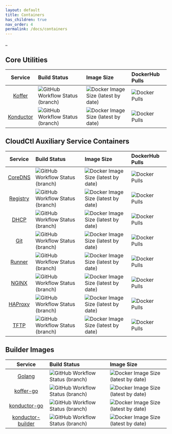 ```yaml
---
layout: default
title: Containers
has_children: true
nav_order: 4
permalink: /docs/containers
---
```

_
## Core Utilities
| Service | Build Status | Image Size | DockerHub Pulls |
| :-: | :-- | :-- | :-- |
| [Koffer] | ![GitHub Workflow Status (branch)](https://img.shields.io/github/workflow/status/cloudctl/koffer/koffer/main?label=GH%20Actions&style=plastic) | ![Docker Image Size (latest by date)](https://img.shields.io/docker/image-size/cloudctl/koffer?label=Size&style=plastic) | ![Docker Pulls](https://img.shields.io/docker/pulls/cloudctl/koffer?label=DockerHub%20Pulls&style=plastic) |
|[Konductor] | ![GitHub Workflow Status (branch)](https://img.shields.io/github/workflow/status/cloudctl/konductor/konductor/main?label=GH%20Actions&style=plastic) | ![Docker Image Size (latest by date)](https://img.shields.io/docker/image-size/cloudctl/konductor?label=Size&style=plastic) | ![Docker Pulls](https://img.shields.io/docker/pulls/cloudctl/konductor?label=DockerHub%20Pulls&style=plastic) |

## CloudCtl Auxiliary Service Containers
| Service | Build Status | Image Size | DockerHub Pulls |
| :-: | :-- | :-- | :-- |
| [CoreDNS] | ![GitHub Workflow Status (branch)](https://img.shields.io/github/workflow/status/cloudctl/coredns/coredns/main?label=GH%20Actions&style=plastic) | ![Docker Image Size (latest by date)](https://img.shields.io/docker/image-size/cloudctl/coredns?label=Size&style=plastic) | ![Docker Pulls](https://img.shields.io/docker/pulls/cloudctl/coredns?label=DockerHub%20Pulls&style=plastic) |
| [Registry] | ![GitHub Workflow Status (branch)](https://img.shields.io/github/workflow/status/cloudctl/registry/registry/main?label=GH%20Actions&style=plastic) | ![Docker Image Size (latest by date)](https://img.shields.io/docker/image-size/cloudctl/registry?label=Size&style=plastic) | ![Docker Pulls](https://img.shields.io/docker/pulls/cloudctl/registry?label=DockerHub%20Pulls&style=plastic) |
| [DHCP] | ![GitHub Workflow Status (branch)](https://img.shields.io/github/workflow/status/cloudctl/dhcp/dhcp/main?label=GH%20Actions&style=plastic) | ![Docker Image Size (latest by date)](https://img.shields.io/docker/image-size/cloudctl/dhcp?label=Size&style=plastic) | ![Docker Pulls](https://img.shields.io/docker/pulls/cloudctl/dhcp?label=DockerHub%20Pulls&style=plastic) |
| [Git] | ![GitHub Workflow Status (branch)](https://img.shields.io/github/workflow/status/cloudctl/git/git/main?label=GH%20Actions&style=plastic) | ![Docker Image Size (latest by date)](https://img.shields.io/docker/image-size/cloudctl/git?label=Size&style=plastic) | ![Docker Pulls](https://img.shields.io/docker/pulls/cloudctl/git?label=DockerHub%20Pulls&style=plastic) |
| [Runner] | ![GitHub Workflow Status (branch)](https://img.shields.io/github/workflow/status/cloudctl/runner/runner/main?label=GH%20Actions&style=plastic) | ![Docker Image Size (latest by date)](https://img.shields.io/docker/image-size/cloudctl/runner?label=Size&style=plastic) | ![Docker Pulls](https://img.shields.io/docker/pulls/cloudctl/runner?label=DockerHub%20Pulls&style=plastic) |
| [NGINX] | ![GitHub Workflow Status (branch)](https://img.shields.io/github/workflow/status/cloudctl/nginx/nginx/main?label=GH%20Actions&style=plastic) | ![Docker Image Size (latest by date)](https://img.shields.io/docker/image-size/cloudctl/nginx?label=Size&style=plastic) | ![Docker Pulls](https://img.shields.io/docker/pulls/cloudctl/nginx?label=DockerHub%20Pulls&style=plastic) |
| [HAProxy] | ![GitHub Workflow Status (branch)](https://img.shields.io/github/workflow/status/cloudctl/haproxy/haproxy/main?label=GH%20Actions&style=plastic) | ![Docker Image Size (latest by date)](https://img.shields.io/docker/image-size/cloudctl/haproxy?label=Size&style=plastic) | ![Docker Pulls](https://img.shields.io/docker/pulls/cloudctl/haproxy?label=DockerHub%20Pulls&style=plastic) |
| [TFTP] | ![GitHub Workflow Status (branch)](https://img.shields.io/github/workflow/status/cloudctl/tftp/tftp/main?label=GH%20Actions&style=plastic) | ![Docker Image Size (latest by date)](https://img.shields.io/docker/image-size/cloudctl/tftp?label=Size&style=plastic) | ![Docker Pulls](https://img.shields.io/docker/pulls/cloudctl/tftp?label=DockerHub%20Pulls&style=plastic) |

## Builder Images
| Service | Build Status | Image Size |
| :-: | :-- | :-- |
| [Golang] | ![GitHub Workflow Status (branch)](https://img.shields.io/github/workflow/status/cloudctl/go-toolset/golang/main?label=GH%20Actions&style=plastic) | ![Docker Image Size (latest by date)](https://img.shields.io/docker/image-size/cloudctl/golang?label=Size&style=plastic) |
| [koffer-go] | ![GitHub Workflow Status (branch)](https://img.shields.io/github/workflow/status/cloudctl/koffer-go/koffer-go/main?label=GH%20Actions&style=plastic) | ![Docker Image Size (latest by date)](https://img.shields.io/docker/image-size/cloudctl/koffer-go?label=Size&style=plastic) |
| [konductor-go] | ![GitHub Workflow Status (branch)](https://img.shields.io/github/workflow/status/cloudctl/konductor-go/konductor-go/main?label=GH%20Actions&style=plastic) | ![Docker Image Size (latest by date)](https://img.shields.io/docker/image-size/cloudctl/konductor-go?label=Size&style=plastic) |
| [konductor-builder] | ![GitHub Workflow Status (branch)](https://img.shields.io/github/workflow/status/cloudctl/konductor-builder/konductor-builder/main?label=GH%20Actions&style=plastic) | ![Docker Image Size (latest by date)](https://img.shields.io/docker/image-size/cloudctl/konductor-builder?label=Size&style=plastic) |

[Koffer]:https://github.com/CloudCtl/Koffer
[Konductor]:https://github.com/CloudCtl/Konductor

[CoreDNS]:https://github.com/CloudCtl/coredns
[Registry]:https://github.com/CloudCtl/registry
[DHCP]:https://github.com/CloudCtl/dhcp
[Git]:https://github.com/CloudCtl/git
[Runner]:https://github.com/CloudCtl/runner
[NGINX]:https://github.com/CloudCtl/nginx
[HAProxy]:https://github.com/CloudCtl/haproxy
[TFTP]:https://github.com/CloudCtl/tftp

[Golang]:https://github.com/CloudCtl/go-toolset
[koffer-go]:https://github.com/CloudCtl/koffer-go
[konductor-go]:https://github.com/CloudCtl/konductor-go
[konductor-builder]:https://github.com/CloudCtl/konductor-builder
